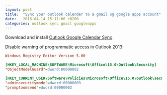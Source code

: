 ```yaml
---
layout: post
title:  "Sync your outlook calender to a gmail og google apps account"
date:   2016-04-14 15:11:00 +0200
categories: outlook sync gmail googleapps
---
```


Download and install [Outlook Google Calendar Sync](https://outlookgooglecalendarsync.codeplex.com)

Disable warning of programmatic access in Outlook 2013:

``` ini
Windows Registry Editor Version 5.00

[HKEY_LOCAL_MACHINE\SOFTWARE\Microsoft\Office\15.0\Outlook\Security]
"ObjectModelGuard"=dword:00000002

[HKEY_CURRENT_USER\Software\Policies\Microsoft\Office\15.0\outlook\security]
"adminsecuritymode"=dword:00000003
"promptoomsend"=dword:00000002
```
